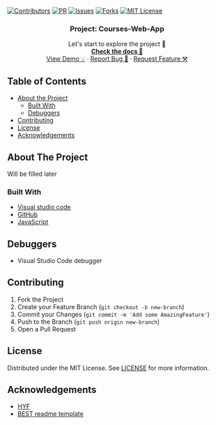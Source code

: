[![Contributors][contributors-shield]][contributors-url] [![PR][pr-shield]][pr-url] [![Issues][issues-shield]][issues-url] [![Forks][forks-shield]][forks-url] [![MIT License][license-shield]][license-url]

  <h3 align="center">Project: Courses-Web-App</h3>

  <p align="center">
    Let's start to explore the project 🚀 
    <br />
    <a href="https://mametur.github.io/courses-web-app/"><strong>Check the docs 📄</strong></a>
    <br />
    <a href="https://mametur.github.io/courses-web-app/">View Demo 💡</a>
    ·
    <a href="https://github.com/mametur/courses-web-app/issues?q=is%3Aissue+is%3Aclosed">Report Bug 🐞</a>
    ·
    <a href="https://github.com/mametur/courses-web-app/pulls?q=is%3Apr+is%3Aclosed">Request Feature ⚒</a>
  </p>
</p>

## Table of Contents

- [About the Project](#about-the-project)
  - [Built With](#built-with)
  - [Debuggers](#debuggers)
- [Contributing](#contributing)
- [License](#license)
- [Acknowledgements](#acknowledgements)

## About The Project

Will be filled later

### Built With

- [Visual studio code](https://code.visualstudio.com/)
- [GitHub](https://github.com)
- [JavaScript](https://www.javascript.com/)

## Debuggers

- Visual Studio Code debugger

## Contributing

1. Fork the Project
2. Create your Feature Branch (`git checkout -b new-branch`)
3. Commit your Changes (`git commit -m 'Add some AmazingFeature'`)
4. Push to the Branch (`git push origin new-branch`)
5. Open a Pull Request

<!-- LICENSE -->

## License

Distributed under the MIT License. See [LICENSE](https://github.com/mametur/courses-web-app/blob/master/LICENSE) for more information.

## Acknowledgements

- [HYF](https://hackyourfuture.be/)
- [BEST readme template](https://github.com/othneildrew/Best-README-Template/blob/master/README.md)

<!-- MARKDOWN LINKS & IMAGES -->
<!-- https://www.markdownguide.org/basic-syntax/#reference-style-links -->

[contributors-shield]: https://img.shields.io/badge/5-Contributors%20-brightgreen
[contributors-url]: https://github.com/mametur/courses-web-app/graphs/contributors
[forks-shield]: https://img.shields.io/badge/-Forks-blue
[forks-url]: https://github.com/mametur/courses-web-app/network/members
[issues-shield]: https://img.shields.io/badge/-ISSUES-green
[issues-url]: https://github.com/mametur/courses-web-app/issues?q=is%3Aissue+is%3Aclosed
[pr-shield]: https://img.shields.io/badge/-Pull%20Requests%20-blue
[pr-url]: https://github.com/mametur/courses-web-app/pulls?q=is%3Apr+is%3Aclosed
[license-shield]: https://img.shields.io/badge/-LICENSE-brightgreen
[license-url]: https://github.com/mametur/courses-web-app/blob/master/LICENSE
